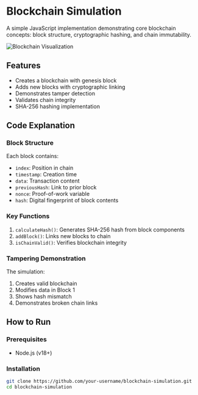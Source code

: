 # Blockchain Simulation

A simple JavaScript implementation demonstrating core blockchain concepts: block structure, cryptographic hashing, and chain immutability.

![Blockchain Visualization](https://miro.medium.com/v2/resize:fit:720/format:webp/1*8w4u_knU6l4Tv1REo-d7BQ.png)

## Features
- Creates a blockchain with genesis block
- Adds new blocks with cryptographic linking
- Demonstrates tamper detection
- Validates chain integrity
- SHA-256 hashing implementation

## Code Explanation

### Block Structure
Each block contains:
- `index`: Position in chain
- `timestamp`: Creation time
- `data`: Transaction content
- `previousHash`: Link to prior block
- `nonce`: Proof-of-work variable
- `hash`: Digital fingerprint of block contents

### Key Functions
1. `calculateHash()`: Generates SHA-256 hash from block components
2. `addBlock()`: Links new blocks to chain
3. `isChainValid()`: Verifies blockchain integrity

### Tampering Demonstration
The simulation:
1. Creates valid blockchain
2. Modifies data in Block 1
3. Shows hash mismatch
4. Demonstrates broken chain links

## How to Run

### Prerequisites
- Node.js (v18+)

### Installation
```bash
git clone https://github.com/your-username/blockchain-simulation.git
cd blockchain-simulation
